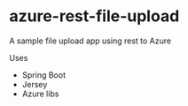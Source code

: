 # azure-rest-file-upload
A sample file upload app using rest to Azure

Uses
- Spring Boot
- Jersey
- Azure libs


